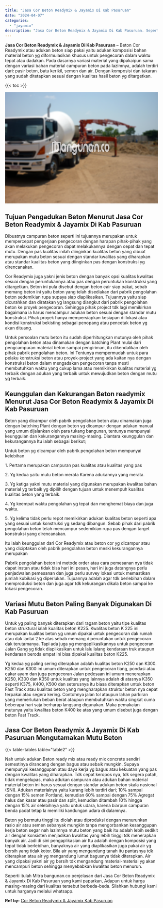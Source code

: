 ```yaml
---
title: "Jasa Cor Beton Readymix & Jayamix Di Kab Pasuruan"
date: "2024-04-07"
categories: 
  - "jayamix"
description: "Jasa Cor Beton Readymix & Jayamix Di Kab Pasuruan. Seperti itulah Mitra bangunan.co penjelasan dari Jasa Cor Beton Readymix & Jayamix Di Kab Pasuruan yang ka..."
---
```


**Jasa Cor Beton Readymix & Jayamix Di Kab Pasuruan** – Beton Cor Readymix atau adukan beton siap pakai yaitu adukan komposisi bahan material beton yg diformulasikan khusus untuk pengecoran dalam waktu tepat atau dadakan. Pada dasarnya variasi material yang dipakaipun sama dengan variasi bahan material campuran beton pada lazimnya, adalah terdiri dari: pasir beton, batu kerikil, semen dan air. Dengan komposisi dan takaran yang sudah ditetapkan sesuai dengan kualitas hasil beton yg ditargetkan.

{{< toc >}}

![Jasa Cor Beton Readymix & Jayamix Di Kab Pasuruan](/images/jasa-cor-readymix-33.png)

## Tujuan Pengadukan Beton Menurut Jasa Cor Beton Readymix & Jayamix Di Kab Pasuruan

Dibuatnya campuran beton seperti ini tujuannya merupakan untuk mempercepat pengerjaan pengecoran dengan harapan pihak-pihak yang akan melakukan pengecoran dapat melakukannya dengan cepat dan tepat mutu. Dengan pas kualitas inilah diinginkan kualitas beton yang dibuat merupakan mutu beton sesuai dengan standar kwalitas yang diharapkan atau standar kualitas beton yang diinginkan pas dengan konstruksi yg direncanakan.

Cor Readymix juga yakni jenis beton dengan banyak opsi kualitas kwalitas sesuai dengan peruntukannya atau pas dengan peruntukan konstruksi yang ditargetkan. Beton ini pula disebut dengan beton cair siap pakai, sebab memang beton ini yaitu beton yang telah disediakan dari pabrik pengolahan beton sedemikian rupa supaya siap diaplikasikan. Tujuannya yaitu siap dicurahkan dan diratakan yg langsung diangkut dari pabrik pengolahan beton ke proyek pengecoran. Sehingga pihak project tdk lagi memikirkan bagaimana ia harus mencampur adukan beton sesuai dengan standar mutu konstruksi. Pihak proyek hanya mempersiapkan kesiapan di lokasi atau kondisi konstruksi bekisting sebagai penopang atau pencetak beton yg akan dituang.

Untuk persoalan mutu beton itu sudah diperhitungkan mutunya oleh pihak pengolahan beton atau dinamakan dengan batching Plant mulai dari pengcampuran material beton sampai pengiriman, itu dikendalikan oleh pihak pabrik pengolahan beton. Ini Tentunya mempermudah untuk para pelaku konstruksi beton atau proyek-project yang ada kaitan nya dengan konstruksi beton dalam mengadakan pengecoran tanpa mesti membutuhkan waktu yang cukup lama atau memikirkan kualitas material yg terbaik dengan adukan yang terbaik untuk mewujudkan beton dengan mutu yg terbaik.

## Keunggulan dan Kekurangan Beton readymix Menurut Jasa Cor Beton Readymix & Jayamix Di Kab Pasuruan

Beton yang dicampur oleh pabrik pengolahan beton atau dinamakan juga dengan batching Plant dengan beton yg dicampur dengan adukan manual yang umum dijalankan oleh para tukang bangunan, tentunya mempunyai keunggulan dan kekurangannya masing-masing. Diantara keunggulan dan kekurangannya Itu ialah sebagai berikut;

Untuk beton yg dicampur oleh pabrik pengolahan beton mempunyai kelebihan

1\. Pertama merupakan campuran pas kualitas atau kualitas yang pas

2\. Yg kedua yaitu mutu beton merata Karena adukannya yang merata.

3\. Yg ketiga yakni mutu material yang digunakan merupakan kwalitas bahan material yg terbaik yg dipilih dengan tujuan untuk menempuh kualitas kualitas beton yang terbaik.

4\. Yg keempat waktu pengolahan yg tepat dan menghemat biaya dan juga waktu.

5\. Yg kelima tidak perlu repot memikirkan adukan kualitas beton seperti apa yang sesuai untuk konstruksi yg sedang dibangun. Sebab pihak dari pabrik pengolahan beton telah mencampur sedemikian rupa pas dengan target konstruksi yang direncanakan.

Itu ialah keunggulan dari Cor Readymix atau beton cor yg dicampur atau yang diciptakan oleh pabrik pengolahan beton meski kekurangannya merupakan

Pabrik pengolahan beton ini metode order atau cara pemesanan nya tidak dapat instan atau tidak bisa hari ini pesan, hari ini juga datangnya perlu penjadwalan pemesanan dan juga perlu survey lokasi untuk memastikan jumlah kubikasi yg diperlukan. Tujuannya adalah agar tdk berlebihan dalam memproduksi beton dan juga agar tdk kekurangan dikala beton sampai ke lokasi pengecoran.

## Variasi Mutu Beton Paling Banyak Digunakan Di Kab Pasuruan

Untuk yg paling banyak diterapkan dari ragam beton yaitu tipe kualitas beton struktural ialah kualitas beton K225. Kwalitas beton K 225 ini merupakan kualitas beton yg umum dipakai untuk pengecoran dak rumah atau dak lantai 2 ke atas sebab memang diperuntukan untuk pengecoran dak terutamanya. Tapi ada juga yg mengaplikasikannya untuk pengecoran Jalan Gang yg tidak diaplikasikan untuk lalu lalang kendaraan truk ataupun kendaraan beroda empat ini bisa dipakai kualitas beton K225.

Yg kedua yg paling sering diterapkan adalah kualitas beton K250 dan K300. K250 dan K300 ini umum diterapkan untuk pengecoran tiang, pondasi atau cakar ayam dan juga pengecoran Jalan pedesaan ini umum menerapkan K250, K300 dan K350 untuk kualitas yang lainnya adalah di atasnya K350 seperti K375, K400, K500 dan seterusnya itu biasa diterapkan untuk beton Fast Track atau kualitas beton yang mengharapkan struktur beton nya cepat terpakai atau segera kering. Contohnya jalan tol ataupun lahan parkiran yang memerlukan beban berat ataupun membutuhkan waktu singkat cuma beberapa hari saja berharap langsung digunakan. Maka pemakaian mutunya yaitu kwalitas beton K400 ke atas yang umum disebut juga dengan beton Fast Track.

## Jasa Cor Beton Readymix & Jayamix Di Kab Pasuruan Mengutamakan Mutu Beton

{{< table-tables table="table2" >}}

Nah untuk adukan Beton ready mix atau ready mix concrete sendiri semestinya dirancang dengan bagus atau sebaik mungkin. Supaya mempunyai kesanggupan atau daya kerja yg bagus atau kekuatan yang pas dengan kwalitas yang diharapkan. Tdk cepat keropos nya, tdk segera patah, tidak mengelupas, maka adukan campuran atau adukan bahan material material beton ini harus sesuai dengan standar adukan beton skala nasional (SNI). Adukan materialnya yaitu kurang lebih terdiri dari; 10% sampai dengan 15% semen Portland, kemudian 60% sampai dengan 75% Agregat halus dan kasar atau pasir dan split, kemudian ditambah 10% hingga dengan 15% air selebihnya yaitu untuk udara, karena biarpun campuran benda padat tetap Ia memiliki kandungan udara di dalamnya.

Beton yg bermutu tinggi itu diolah atau diproduksi dengan menurunkan rasio air atau semen sebanyak mungkin tanpa mengorbankan kesanggupan kerja beton segar nah lazimnya mutu beton yang baik itu adalah lebih sedikit air dengan konsisten menjadikan kwalitas yang lebih tinggi tdk menerapkan banyak air. Jadi di sini pengaplikasian air Itu adalah dengan komposisi yang tepat tidak berlebihan, banyaknya air yang diaplikasikan juga pakai air yg bersih yang tidak kotor. Bila air yang mengandung tanah itu pantasnya tdk diterapkan atau air yg mengandung lumut bagusnya tidak diterapkan. Air yang dipakai yakni air yg bersih tdk mengandung material-material yg akan mencampuri beton sehingga menyebabkan kwalitas beton menurun.

Seperti itulah Mitra bangunan.co penjelasan dari Jasa Cor Beton Readymix & Jayamix Di Kab Pasuruan yang kami paparkan, Adapun untuk harga masing-masing dari kualitas tersebut berbeda-beda. Silahkan hubungi kami untuk harganya melalui whatsapp.

**Ref by:** [Cor Beton Readymix & Jayamix Kab Pasuruan](https://id.wikipedia.org/wiki/Cor)
